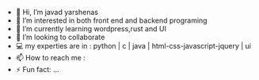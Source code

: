- 👋 Hi, I’m javad yarshenas
- 👀 I’m interested in both front end and backend programing
- 🌱 I’m currently learning wordpress,rust and UI
- 💞️ I’m looking to collaborate
- 💻 my experties are in : python | c | java | html-css-javascript-jquery | ui
- 📫 How to reach me :
- ⚡ Fun fact: ...


